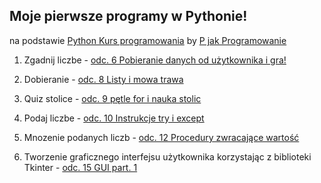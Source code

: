 Moje pierwsze programy w Pythonie!
---------------------------------------------------------------------------------------------------------------
na podstawie [Python Kurs programowania](https://www.youtube.com/watch?v=cnNs8qcWg0Q&list=PL3yDCQ6GKeEyBOF0gZyBvihDv6n0GNsdm) by [P jak Programowanie](https://www.youtube.com/channel/UCwqpR0XraS02wfh2OVHmPwQ)


1. Zgadnij liczbe - [odc. 6 Pobieranie danych od użytkownika i gra!](https://www.youtube.com/watch?v=DiMZKQALjgI&index=7&list=PL3yDCQ6GKeEyBOF0gZyBvihDv6n0GNsdm) 

2. Dobieranie - [odc. 8 Listy i mowa trawa](https://www.youtube.com/watch?v=7GYXughsFJk&index=9&list=PL3yDCQ6GKeEyBOF0gZyBvihDv6n0GNsdm)

3. Quiz stolice - [odc. 9 pętle for i nauka stolic](https://www.youtube.com/watch?v=dD3PtNh8jCs&list=PL3yDCQ6GKeEyBOF0gZyBvihDv6n0GNsdm&index=10)

4. Podaj liczbe - [odc. 10 Instrukcje try i except](https://www.youtube.com/watch?v=hPrmbi-LOic&index=11&list=PL3yDCQ6GKeEyBOF0gZyBvihDv6n0GNsdm)

5. Mnozenie podanych liczb - [odc. 12 Procedury zwracające wartość](https://www.youtube.com/watch?v=lRXDVloYHSU&index=13&list=PL3yDCQ6GKeEyBOF0gZyBvihDv6n0GNsdm)

6. Tworzenie graficznego interfejsu użytkownika korzystając z biblioteki Tkinter - [odc. 15 GUI part. 1](https://www.youtube.com/watch?v=hMmtQPI2ykc&list=PL3yDCQ6GKeEyBOF0gZyBvihDv6n0GNsdm&index=16)
